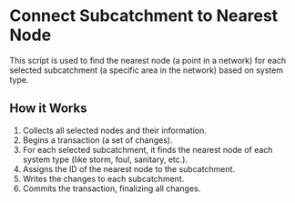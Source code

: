 # Connect Subcatchment to Nearest Node
This script is used to find the nearest node (a point in a network) for each selected subcatchment (a specific area in the network) based on system type.

## How it Works
1. Collects all selected nodes and their information.
2. Begins a transaction (a set of changes).
3. For each selected subcatchment, it finds the nearest node of each system type (like storm, foul, sanitary, etc.).
4. Assigns the ID of the nearest node to the subcatchment.
5. Writes the changes to each subcatchment.
6. Commits the transaction, finalizing all changes.